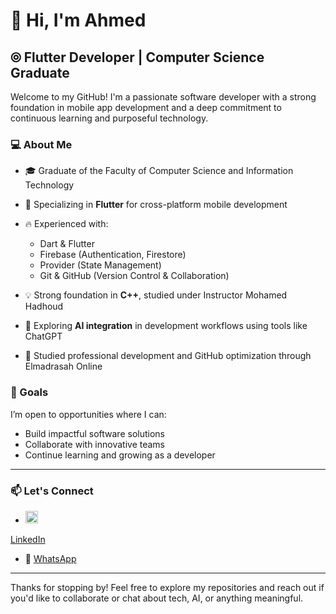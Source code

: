 # 👋 Hi, I'm Ahmed

## ⦾ Flutter Developer | Computer Science Graduate

Welcome to my GitHub! I'm a passionate software developer with a strong foundation in mobile app development and a deep commitment to continuous learning and purposeful technology.

### 💻 About Me

- 🎓 Graduate of the Faculty of Computer Science and Information Technology  
- 📱 Specializing in **Flutter** for cross-platform mobile development  
- 🔥 Experienced with:
  - Dart & Flutter
  - Firebase (Authentication, Firestore)
  - Provider (State Management)
  - Git & GitHub (Version Control & Collaboration)

- 💡 Strong foundation in **C++**, studied under Instructor Mohamed Hadhoud  
- 🤖 Exploring **AI integration** in development workflows using tools like ChatGPT  
- 🧠 Studied professional development and GitHub optimization through Elmadrasah Online


### 🚀 Goals

I’m open to opportunities where I can:
- Build impactful software solutions
- Collaborate with innovative teams
- Continue learning and growing as a developer

---

### 📫 Let's Connect

- <img width="20" height="20" alt="image" src="https://github.com/user-attachments/assets/c685ab8a-f419-4f29-a18d-e4b2937d58bd" />
 [LinkedIn](https://www.linkedin.com/in/ahmed-mostafa-daoud)  
- 📱 [WhatsApp](+201029121638)  

---

Thanks for stopping by! Feel free to explore my repositories and reach out if you'd like to collaborate or chat about tech, AI, or anything meaningful.
